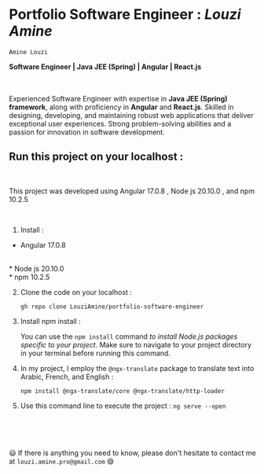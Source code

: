 # Portfolio  Software  Engineer : **_Louzi Amine_**

`Amine Louzi`
<br>

**Software Engineer | Java JEE (Spring) | Angular | React.js**


<br><br>
Experienced Software Engineer with expertise in **Java JEE (Spring) framework**, along with proficiency in **Angular** and **React.js**. Skilled in designing, developing, and maintaining robust web applications that deliver exceptional user experiences. Strong problem-solving abilities and a passion for innovation in software development.
<br>



## Run this project on your localhost :

<br>

This project was developed using Angular  17.0.8  , Node js 20.10.0 , and npm  10.2.5

<br>

1. Install :

  * Angular 17.0.8
<br>
  * Node js 20.10.0
<br>
  *  npm 10.2.5

<br>

2. Clone the code on your localhost : 

   `gh repo clone LouziAmine/portfolio-software-engineer`

3. Install npm install :

   You can use the `npm install` command _to install Node.js packages specific to your project_. Make sure to navigate to your project directory in your terminal before running this command.

4. In my project, I employ the `@ngx-translate` package to translate text into Arabic, French, and English :

     `npm install @ngx-translate/core @ngx-translate/http-loader`

5. Use this command line to execute the project :
       `ng serve --open`


<br>
<br>
<br>

😃 If there is anything you need to know, please don't hesitate to contact me at `louzi.amine.pro@gmail.com` 😄
    


